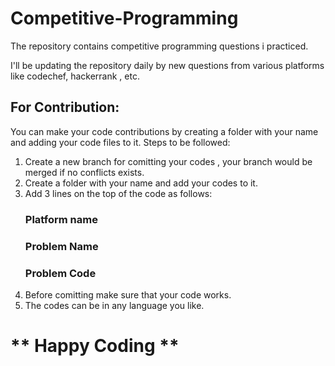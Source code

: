 # Competitive-Programming
The repository contains competitive programming questions i practiced.

I'll be updating the repository daily by new questions from various platforms like codechef, hackerrank , etc.

## For Contribution:
You can make your code contributions by creating a folder with your name and adding your code files to it.
Steps to be followed:
1. Create a new branch for comitting your codes , your branch would be merged if no conflicts exists.
2. Create a folder with your name and add your codes to it.
3. Add 3 lines on the top of the code as follows:
    ### Platform name ###
    ### Problem Name ###
    ### Problem Code ###
4. Before comitting make sure that your code works.
5. The codes can be in any language you like.


# ** Happy Coding **
